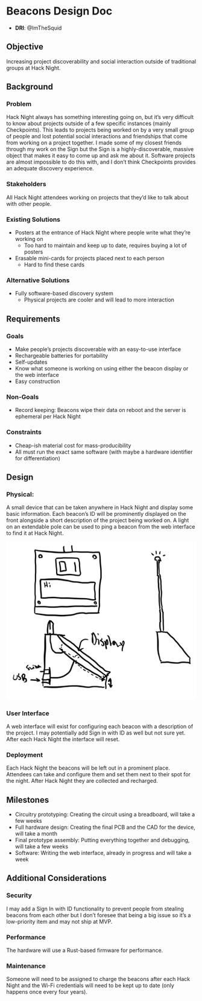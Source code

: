 # Beacons Design Doc

- **DRI**: @ImTheSquid

## Objective

Increasing project discoverability and social interaction outside of traditional groups at Hack Night.

## Background

### Problem

Hack Night always has something interesting going on, but it’s very difficult to know about projects outside of a few specific instances (mainly Checkpoints). This leads to projects being worked on by a very small group of people and lost potential social interactions and friendships that come from working on a project together. I made some of my closest friends through my work on the Sign but the Sign is a highly-discoverable, massive object that makes it easy to come up and ask me about it. Software projects are almost impossible to do this with, and I don’t think Checkpoints provides an adequate discovery experience.

### Stakeholders

All Hack Night attendees working on projects that they’d like to talk about with other people.

### Existing Solutions

- Posters at the entrance of Hack Night where people write what they’re working on
	- Too hard to maintain and keep up to date, requires buying a lot of posters
- Erasable mini-cards for projects placed next to each person
	- Hard to find these cards

### Alternative Solutions

- Fully software-based discovery system
	- Physical projects are cooler and will lead to more interaction

## Requirements

### Goals

- Make people’s projects discoverable with an easy-to-use interface
- Rechargeable batteries for portability
- Self-updates
- Know what someone is working on using either the beacon display or the web interface
- Easy construction

### Non-Goals

- Record keeping: Beacons wipe their data on reboot and the server is ephemeral per Hack Night

### Constraints

- Cheap-ish material cost for mass-producibility
- All must run the exact same software (with maybe a hardware identifier for differentiation)

## Design

### Physical:

A small device that can be taken anywhere in Hack Night and display some basic information. Each beacon’s ID will be prominently displayed on the front alongside a short description of the project being worked on. A light on an extendable pole can be used to ping a beacon from the web interface to find it at Hack Night.

![The concept for Beacons](images/concept.jpeg)

### User Interface

A web interface will exist for configuring each beacon with a description of the project. I may potentially add Sign in with ID as well but not sure yet. After each Hack Night the interface will reset.

### Deployment

Each Hack Night the beacons will be left out in a prominent place. Attendees can take and configure them and set them next to their spot for the night. After Hack Night they are collected and recharged.

## Milestones

- Circuitry prototyping: Creating the circuit using a breadboard, will take a few weeks
- Full hardware design: Creating the final PCB and the CAD for the device, will take a month
- Final prototype assembly: Putting everything together and debugging, will take a few weeks
- Software: Writing the web interface, already in progress and will take a week

## Additional Considerations

### Security

I may add a Sign In with ID functionality to prevent people from stealing beacons from each other but I don’t foresee that being a big issue so it’s a low-priority item and may not ship at MVP.

### Performance

The hardware will use a Rust-based firmware for performance.

### Maintenance

Someone will need to be assigned to charge the beacons after each Hack Night and the Wi-Fi credentials will need to be kept up to date (only happens once every four years).
